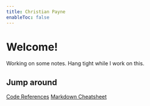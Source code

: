 ```yaml
---
title: Christian Payne
enableToc: false
---
```


# Welcome!
Working on some notes. Hang tight while I work on this.

## Jump around
[Code References](notes/Code%20References.md) 
[Markdown Cheatsheet](notes/Markdown%20Cheatsheet.md) 
